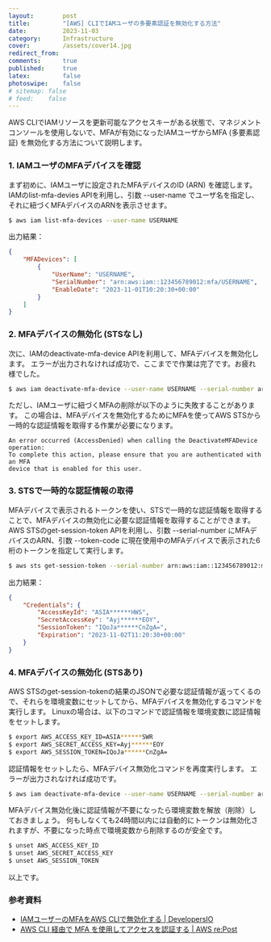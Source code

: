```yaml
---
layout:        post
title:         "[AWS] CLIでIAMユーザの多要素認証を無効化する方法"
date:          2023-11-03
category:      Infrastructure
cover:         /assets/cover14.jpg
redirect_from:
comments:      true
published:     true
latex:         false
photoswipe:    false
# sitemap: false
# feed:    false
---
```


AWS CLIでIAMリソースを更新可能なアクセスキーがある状態で、マネジメントコンソールを使用しないで、MFAが有効になったIAMユーザからMFA (多要素認証) を無効化する方法について説明します。


### 1. IAMユーザのMFAデバイスを確認

まず初めに、IAMユーザに設定されたMFAデバイスのID (ARN) を確認します。
IAMのlist-mfa-devies APIを利用し、引数 --user-name でユーザ名を指定し、それに紐づくMFAデバイスのARNを表示させます。

```bash
$ aws iam list-mfa-devices --user-name USERNAME
```

出力結果：

```json
{
    "MFADevices": [
        {
            "UserName": "USERNAME",
            "SerialNumber": "arn:aws:iam::123456789012:mfa/USERNAME",
            "EnableDate": "2023-11-01T10:20:30+00:00"
        }
    ]
}
```

### 2. MFAデバイスの無効化 (STSなし)

次に、IAMのdeactivate-mfa-device APIを利用して、MFAデバイスを無効化します。
エラーが出力されなければ成功で、ここまでで作業は完了です。お疲れ様でした。

```bash
$ aws iam deactivate-mfa-device --user-name USERNAME --serial-number arn:aws:iam::123456789012:mfa/USERNAME
```

ただし、IAMユーザに紐づくMFAの削除が以下のように失敗することがあります。
この場合は、MFAデバイスを無効化するためにMFAを使ってAWS STSから一時的な認証情報を取得する作業が必要になります。

```console
An error occurred (AccessDenied) when calling the DeactivateMFADevice operation:
To complete this action, please ensure that you are authenticated with an MFA 
device that is enabled for this user.
```

### 3. STSで一時的な認証情報の取得

MFAデバイスで表示されるトークンを使い、STSで一時的な認証情報を取得することで、MFAデバイスの無効化に必要な認証情報を取得することができます。
AWS STSのget-session-token APIを利用し、引数 --serial-number にMFAデバイスのARN、引数 --token-code に現在使用中のMFAデバイスで表示された6桁のトークンを指定して実行します。

```bash
$ aws sts get-session-token --serial-number arn:aws:iam::123456789012:mfa/USERNAME --token-code 123456
```

出力結果：

```json
{
    "Credentials": {
        "AccessKeyId": "ASIA******HWS",
        "SecretAccessKey": "Ayj******EOY",
        "SessionToken": "IQoJa******CnZgA=",
        "Expiration": "2023-11-02T11:20:30+00:00"
    }
}
```

### 4. MFAデバイスの無効化 (STSあり)

AWS STSのget-session-tokenの結果のJSONで必要な認証情報が返ってくるので、それらを環境変数にセットしてから、MFAデバイスを無効化するコマンドを実行します。
Linuxの場合は、以下のコマンドで認証情報を環境変数に認証情報をセットします。

```bash
$ export AWS_ACCESS_KEY_ID=ASIA******SWR
$ export AWS_SECRET_ACCESS_KEY=Ayj******EOY
$ export AWS_SESSION_TOKEN=IQoJa******CnZgA=
```

認証情報をセットしたら、MFAデバイス無効化コマンドを再度実行します。
エラーが出力されなければ成功です。

```bash
$ aws iam deactivate-mfa-device --user-name USERNAME --serial-number arn:aws:iam::123456789012:mfa/USERNAME
```

MFAデバイス無効化後に認証情報が不要になったら環境変数を解放（削除）しておきましょう。
何もしなくても24時間以内には自動的にトークンは無効化されますが、不要になった時点で環境変数から削除するのが安全です。

```bash
$ unset AWS_ACCESS_KEY_ID
$ unset AWS_SECRET_ACCESS_KEY
$ unset AWS_SESSION_TOKEN
```

以上です。


### 参考資料

- [IAMユーザーのMFAをAWS CLIで無効化する \| DevelopersIO](https://dev.classmethod.jp/articles/disable-iam-user-mfa-with-aws-cli/)
- [AWS CLI 経由で MFA を使用してアクセスを認証する \| AWS re:Post](https://repost.aws/ja/knowledge-center/authenticate-mfa-cli)
